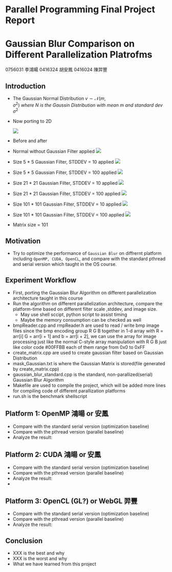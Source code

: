 # Parallel Programming Final Project Report
# Gaussian Blur Comparison on Different Parallelization Platrofms
0756031 李鴻暘 0416324 胡安鳳 0416024 陳羿豐

## Introduction
* The Gaussian Normal Distribution
$v \sim \mathcal{N} (m,\sigma^2)\ where\ N\ is\ the\ Gaussin\ Distribution\ with\ mean\ m\ and\ standard\ dev\ \sigma^2$

* Now porting to 2D 

    ![](https://i.imgur.com/VXgJYHV.png)

* Before and after
* Normal without Gaussian Filter applied
![](https://i.imgur.com/83cd6tY.png)
* Size 5 * 5 Gaussian Filter, STDDEV = 10 applied
![](https://i.imgur.com/iHPViHQ.png)
* Size 5 * 5 Gaussian Filter, STDDEV = 100 applied
![](https://i.imgur.com/yVO2TH1.png)
* Size 21 * 21 Gaussian Filter, STDDEV = 10 applied
![](https://i.imgur.com/PlnaYIK.png)
* Size 21 * 21 Gaussian Filter, STDDEV = 100 applied
![](https://i.imgur.com/iv6u7aY.png)
* Size 101 * 101 Gaussian Filter, STDDEV = 10 applied
![](https://i.imgur.com/00YXmrq.png)
* Size 101 * 101 Gaussian Filter, STDDEV = 100 applied
![](https://i.imgur.com/GmyxglB.png)
* Matrix size = 101

## Motivation

* Try to optimize the performance of `Gaussian Blur` on diffrernt platform including `OpenMP, CUDA, OpenCL`, and compare with the standard pthread and serial version which taught in the OS course.

## Experiment Workflow
* First, porting the Gaussian Blur Algorithm on different parallelization architecture taught in this course
* Run the algorithm on different parallelization architecture, compare the platform-time based on different filter scale ,stddev, and image size.
    * May use shell sccipt, python script to assist timing
    * Maybe the memory consumption can be checked as well
* bmpReader.cpp and rmpReader.h are used to read / write bmp image files since the bmp encoding group R G B together in 1-d array with R = arr[i] G = arr[i + 1] and b = arr[i + 2], we can use the array for image processing just like the normal C-style array manipulation with R G B just like color code #00FFBB each of them range from 0x0 to 0xFF
* create_matrix.cpp are used to create gaussian filter based on Gaussian Distribution
* mask_Gaussian.txt is where the Gaussian Matrix is stored(file generated by create_matrix.cpp)
* gaussian_blur_standard.cpp is the standard, non-parallized(serial) Gaussian Blur Algorithm
* Makefile are used to compile the project, which will be added more lines for compiling code of different parallization platforms 
* run.sh is the benchmark shellscript

## Platform 1: OpenMP 鴻暘 or 安鳳
* Compare with the standard serial version (optimization baseline)
* Compare with the pthread version (parallel baseline)
* Analyze the result: 

## Platform 2: CUDA 鴻暘 or 安鳳
* Compare with the standard serial version (optimization baseline)
* Compare with the pthread version (parallel baseline)
* Analyze the result: 
* 

## Platform 3: OpenCL (GL?) or WebGL 羿豐
* Compare with the standard serial version (optimization baseline)
* Compare with the pthread version (parallel baseline)
* Analyze the result: 

## Conclusion
* XXX is the best and why
* XXX is the worst and why
* What we have learned from this project



